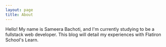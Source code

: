```yaml
---
layout: page
title: About
---
```


   Hello! My name is Sameera Bachoti, and I'm currently studying to be a fullstack web developer. This blog will detail my experiences with Flatiron School's Learn.